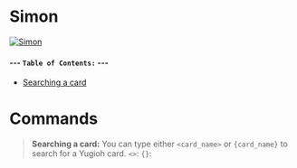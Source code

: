 # Simon

[![Simon](http://i.imgur.com/OPU9N1O.png)](https://nodesource.com/products/nsolid)

#### --- **`Table of Contents:`** ---
- [Searching a card](#commands)

# Commands

>**Searching a card:**
You can type either `<card_name>` or `{card_name}` to search for a Yugioh card.
`<>`:
`{}`:
